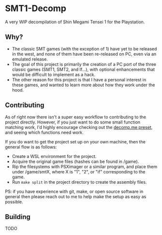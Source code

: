 # SMT1-Decomp
A very WIP decompilation of Shin Megami Tensei 1 for the Playstation.

## Why?
- The classic SMT games (with the exception of 1) have yet to be released in the west, and none of them have been re-released on PC, even via an emulated release.
- The goal of this project is primarily the creation of a PC port of the three classic games (SMT1, SMT2, and If...), with optional enhancements that would be difficult to implement as a hack.
- The other reason for this project is that I have a personal interest in these games, and wanted to learn more about how they work under the hood.
## Contributing
As of right now there isn't a super easy workflow to contributing to the project directly. However, if you just want to do some small function matching work, I'd highly encourage checking out the [decomp.me preset](https://decomp.me/preset/165), and seeing which functions need work.

If you do want to get the project set up on your own machine, then the general flow is as follows:
- Create a WSL environment for the project.
- Acquire the original game files (hashes can be found in /game).
- Rip the filesystems with PSXimager or a similar program, and place them under /game/smtX, where X is "1", "2", or "if" corresponding to the game.
- Run `make split` in the project directory to create the assembly files.

PS: if you have experience with git, make, or open source software in general then please reach out to me to help make the setup as easy as possible.
## Building
TODO
